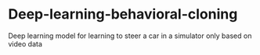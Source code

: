 # Deep-learning-behavioral-cloning
Deep learning model for learning to steer a car in a simulator only based on video data
